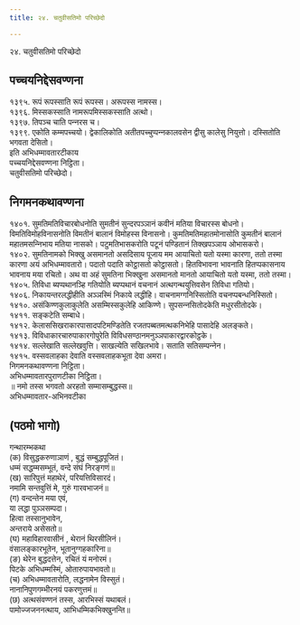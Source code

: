 ```yaml
---
title: २४. चतुवीसतिमो परिच्छेदो

---
```

२४. चतुवीसतिमो परिच्छेदो  


## पच्‍चयनिद्देसवण्णना

१३९५. रूपं रूपस्साति रूपं रूपस्स। अरूपस्स नामस्स।  
१३९६. मिस्सकस्साति नामरूपमिस्सकस्साति अत्थो।  
१३९७. तिपञ्‍च चाति पन्‍नरस च।  
१३९९. एकोति कम्मपच्‍चयो। द्वेकालिकोति अतीतपच्‍चुप्पन्‍नकालवसेन द्वीसु कालेसु नियुत्तो। दस्सितोति भगवता देसितो।  
इति अभिधम्मावतारटीकाय  
पच्‍चयनिद्देसवण्णना निट्ठिता।  
चतुवीसतिमो परिच्छेदो।  


## निगमनकथावण्णना

१४०१. सुमतिमतिविचारबोधनोति सुमतीनं सुन्दरपञ्‍ञानं कवीनं मतिया विचारस्स बोधनो। विमतिविमोहविनासनोति विमतीनं बालानं विमोहस्स विनासनो। कुमतिमतिमहातमोनासोति कुमतीनं बालानं महातमसन्‍निभाय मतिया नासको। पटुमतिभासकरोति पटूनं पण्डितानं तिक्खपञ्‍ञाय ओभासकरो।  
१४०२. सुमतिनामको भिक्खु असमानतो असदिसाय पूजाय मम आयाचितो यतो यस्मा कारणा, ततो तस्मा कारणा अयं अभिधम्मावतारो। पदातो पदाति कोट्ठासतो कोट्ठासतो। हितविभावना भावनाति हितप्पकासनाय भावनाय मया रचितो। अथ वा अहं सुमतिना भिक्खुना असमानतो मानतो आयाचितो यतो यस्मा, ततो तस्मा।  
१४०५. तिविधा ब्यप्पथानञ्हि गतियोति ब्यप्पथानं वचनानं अत्थगन्थयुत्तिवसेन तिविधा गतियो।  
१४०६. निकायन्तरलद्धीहीति अञ्‍ञस्मिं निकाये लद्धीहि। वाचनामग्गनिस्सितोति वचनप्पबन्धनिस्सितो।  
१४१०. असंकिण्णकुलाकुलेति असम्मिस्सकुलेहि आकिण्णे। सुपसन्‍नसितोदकेति मधुरसीतोदके।  
१४११. सङ्कटेति सम्बाधे।  
१४१२. केलाससिखराकारपासादपटिमण्डितेति रजतपब्बतमत्थकनिभेहि पासादेहि अलङ्कते।  
१४१३. विविधाकारचारुपाकारगोपुरेति विविधसण्ठानमनुञ्‍ञपाकारद्वारकोट्ठके।  
१४१४. सल्‍लेखाति सल्‍लेखवुत्ति। साखल्येति सखिलभावे। सताति सतिसम्पन्‍नेन।  
१४१५. वस्सवलाहका देवाति वस्सवलाहकभूता देवा अमरा।  
निगमनकथावण्णना निट्ठिता।  
अभिधम्मावतारपुराणटीका निट्ठिता।  
॥ नमो तस्स भगवतो अरहतो सम्मासम्बुद्धस्स॥  
अभिधम्मावतार-अभिनवटीका  


## (पठमो भागो)

गन्थारम्भकथा  
(क) विसुद्धकरुणाञाणं , बुद्धं सम्बुद्धपूजितं।  
धम्मं सद्धम्मसम्भूतं, वन्दे संघं निरङ्गणं॥  
(ख) सारिपुत्तं महाथेरं, परियत्तिविसारदं।  
नमामि सन्तवुत्तिं मे, गुरुं गारवभाजनं॥  
(ग) वन्दन्तेन मया एवं,  
या लद्धा पुञ्‍ञसम्पदा।  
हित्वा तस्सानुभावेन,  
अन्तराये असेसतो॥  
(घ) महाविहारवासीनं , थेरानं थिरसीलिनं।  
वंसालङ्कारभूतेन, भूतानुग्गहकारिना॥  
(ङ) थेरेन बुद्धदत्तेन, रचितं यं मनोरमं।  
पिटके अभिधम्मस्मिं, ओतारुपायभावतो॥  
(च) अभिधम्मावतारोति, लद्धनामेन विस्सुतं।  
नानानिपुणगम्भीरनयं पकरणुत्तमं॥  
(छ) अत्थसंवण्णनं तस्स, आरभिस्सं यथाबलं।  
पामोज्‍जजननत्थाय, आभिधम्मिकभिक्खुनन्ति॥  